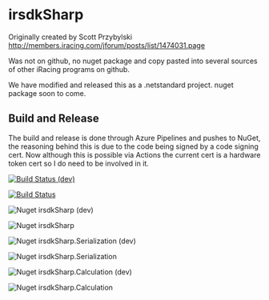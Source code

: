 # irsdkSharp

Originally created by Scott Przybylski http://members.iracing.com/jforum/posts/list/1474031.page

Was not on github, no nuget package and copy pasted into several sources of other iRacing programs on github.

We have modified and released this as a .netstandard project. nuget package soon to come.


## Build and Release
The build and release is done through Azure Pipelines and pushes to NuGet, the reasoning behind this is due to the code being signed by a code signing cert. Now although this is possible via Actions the current cert is a hardware token cert so I do need to be involved in it.

[![Build Status (dev)](https://dev.azure.com/LuckyNoS7evin/LuckyNoS7evin/_apis/build/status/irSdkSharp?branchName=dev)](https://dev.azure.com/LuckyNoS7evin/LuckyNoS7evin/_build/latest?definitionId=3&branchName=dev)

[![Build Status](https://dev.azure.com/LuckyNoS7evin/LuckyNoS7evin/_apis/build/status/irSdkSharp?branchName=dev)](https://dev.azure.com/LuckyNoS7evin/LuckyNoS7evin/_build/latest?definitionId=3&branchName=main)

![Nuget irsdkSharp (dev)](https://img.shields.io/nuget/vpre/irsdkSharp)

![Nuget irsdkSharp](https://img.shields.io/nuget/v/irsdkSharp)

![Nuget irsdkSharp.Serialization (dev)](https://img.shields.io/nuget/vpre/irsdkSharp.Serialization)

![Nuget irsdkSharp.Serialization](https://img.shields.io/nuget/v/irsdkSharp.Serialization)

![Nuget irsdkSharp.Calculation (dev)](https://img.shields.io/nuget/vpre/irsdkSharp.Calculation)

![Nuget irsdkSharp.Calculation](https://img.shields.io/nuget/v/irsdkSharp.Calculation)